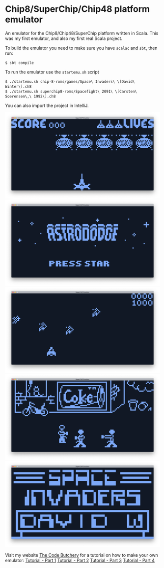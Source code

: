 Chip8/SuperChip/Chip48 platform emulator
====================================
An emulator for the Chip8/Chip48/SuperChip platform written in Scala.
This was my first emulator, and also my first real Scala project.

To build the emulator you need to make sure you have `scalac` and `sbt`, then run:
```
$ sbt compile
```

To run the emulator use the `startemu.sh` script
```
$ ./startemu.sh chip-8-roms/games/Space\ Invaders\ \[David\ Winter\].ch8
$ ./startemu.sh superchip8-roms/Spacefight\ 2091\ \[Carsten\ Soerensen\,\ 1992\].ch8
```

You can also import the project in IntelliJ.

![Space Fight](https://raw.githubusercontent.com/FrancescoRigoni/SuperChipEmulator/master/screenshots/space-fight.png "Space Fight")
![Super Astrododge](https://raw.githubusercontent.com/FrancescoRigoni/SuperChipEmulator/master/screenshots/super-astro-dodge.png "Super Astrododge")
![Super Astrododge](https://raw.githubusercontent.com/FrancescoRigoni/SuperChipEmulator/master/screenshots/super-astro-dodge-2.png "Super Astrododge")
![Single Dragon](https://raw.githubusercontent.com/FrancescoRigoni/SuperChipEmulator/master/screenshots/single-dragon.png "Single Dragon")
![Space Invaders](https://raw.githubusercontent.com/FrancescoRigoni/SuperChipEmulator/master/screenshots/space-invaders.png "Space Invaders")

Visit my website [The Code Butchery](https://thecodebutchery.com) for a tutorial on how to make your own emulator:
[Tutorial - Part 1](https://thecodebutchery.com/2018/11/22/write-a-chip8-retro-gaming-emulator-in-one-day-introduction/)
[Tutorial - Part 2](https://thecodebutchery.com/2018/11/25/write-a-chip8-retro-gaming-emulator-in-one-day-loading-the-first-rom/)
[Tutorial - Part 3](https://thecodebutchery.com/2018/12/03/write-a-chip8-retro-gaming-emulator-in-one-day-controller-and-display/)
[Tutorial - Part 4](https://thecodebutchery.com/2018/12/16/write-a-chip8-retro-gaming-emulator-in-one-day-the-cpu-and-its-done/)

